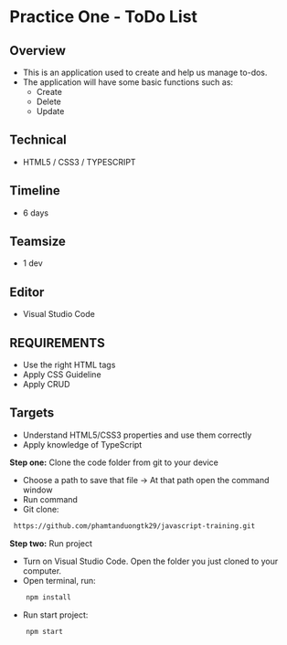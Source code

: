# Practice One - ToDo List

## Overview

-   This is an application used to create and help us manage to-dos.
-   The application will have some basic functions such as:
    -   Create
    -   Delete
    -   Update

## Technical

-   HTML5 / CSS3 / TYPESCRIPT

## Timeline

-   6 days

## Teamsize

-   1 dev

## Editor

-   Visual Studio Code

## REQUIREMENTS

-   Use the right HTML tags
-   Apply CSS Guideline
-   Apply CRUD

## Targets

-   Understand HTML5/CSS3 properties and use them correctly
-   Apply knowledge of TypeScript

**Step one:** Clone the code folder from git to your device

-   Choose a path to save that file -> At that path open the command window
-   Run command
-   Git clone:

```bash
 https://github.com/phamtanduongtk29/javascript-training.git
```

**Step two:** Run project

-   Turn on Visual Studio Code. Open the folder you just cloned to your computer.
-   Open terminal, run:

```bash
    npm install
```

-   Run start project:

```bash
    npm start
```
